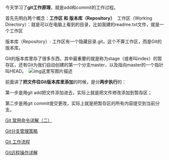 今天学习了**git工作原理**，就是add和commit的工作过程。

首先先明白两个概念：**工作区 和 版本库（Repository）** 
工作区（Working Directory）：就是可以在电脑上看到的目录，比如我建的readme.txt文件，就是一个工作区

版本库（Repository）: 工作区有一个隐藏目录.git，这个不算工作区，而是Git的版本库。

Git的版本库里存了很多东西，其中最重要的就是称为stage（或者叫index）的暂存区，还有Git为我们自动创建的第一个分支master，以及指向master的一个指针叫HEAD。 
![![img](http://img.blog.csdn.net/20150712193401743)这里写图片描述](http://img.blog.csdn.net/20150712193401743) 

前面讲了**把文件往Git版本库里添加**的时候，是分**两步执行**的：

第一步是用git add把文件添加进去，实际上就是把文件修改添加到暂存区；

第二步是用git commit提交更改，实际上就是把暂存区的所有内容提交到当前分支。


[Git 常用命令详解（二）](http://blog.csdn.net/ithomer/article/details/7529022)

[Git分支管理策略](http://www.ruanyifeng.com/blog/2012/07/git.html)

[Git 工作流程](http://www.ruanyifeng.com/blog/2015/12/git-workflow.html)

[Git远程操作详解](http://www.ruanyifeng.com/blog/2014/06/git_remote.html)